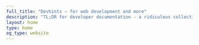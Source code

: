 ```yaml
---
full_title: "Devhints — for web development and more"
description: "TL;DR for developer documentation - a ridiculous collection of cheatsheets"
layout: home
type: home
og_type: website
---
```

